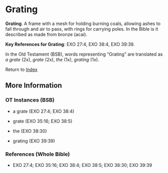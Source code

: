 # Grating
**Grating**. 
A frame with a mesh for holding burning coals, allowing ashes to fall through and air to pass, with rings for carrying poles. In the Bible is it described as made from bronze (acai). 


**Key References for Grating**: 
EXO 27:4, EXO 38:4, EXO 39:39. 


In the Old Testament (BSB), words representing “Grating” are translated as 
*a grate* (2x), *grate* (2x), *the* (1x), *grating* (1x). 




Return to [Index](00-Index.md)

## More Information

### OT Instances (BSB)

* a grate (EXO 27:4; EXO 38:4)

* grate (EXO 35:16; EXO 38:5)

* the (EXO 38:30)

* grating (EXO 39:39)



### References (Whole Bible)

* EXO 27:4; EXO 35:16; EXO 38:4; EXO 38:5; EXO 38:30; EXO 39:39



